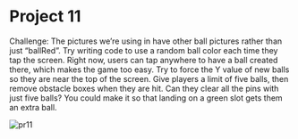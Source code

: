 # Project 11
Challenge:
The pictures we’re using in have other ball pictures rather than just “ballRed”. Try writing code to use a random ball color each time they tap the screen.
Right now, users can tap anywhere to have a ball created there, which makes the game too easy. Try to force the Y value of new balls so they are near the top of the screen.
Give players a limit of five balls, then remove obstacle boxes when they are hit. Can they clear all the pins with just five balls? You could make it so that landing on a green slot gets them an extra ball.

![pr11](https://user-images.githubusercontent.com/30910230/60351116-bb3a0d00-99cd-11e9-859c-069b494a5f28.gif)
